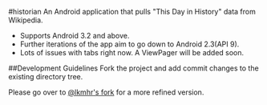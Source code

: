 #historian
An Android application that pulls "This Day in History" data from Wikipedia.
* Supports Android 3.2 and above.
* Further iterations of the app aim to go down to Android 2.3(API 9).
* Lots of issues with tabs right now. A ViewPager will be added soon.

##Development Guidelines
Fork the project and add commit changes to the existing directory tree. 

Please go over to [@lkmhr's fork](http://github.com/lkmhr/historian) for a more refined version.
